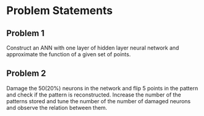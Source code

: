 # Problem Statements

## Problem 1
Construct an ANN with one layer of hidden layer neural network and approximate the function of a given set of points.

## Problem 2
Damage the 50(20%) neurons in the network and flip 5 points in the pattern and check if the pattern is reconstructed. Increase the number of the patterns stored and tune the number of the number of damaged neurons and observe the relation between them.
